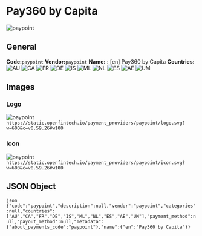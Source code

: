 # Pay360 by Capita 
![paypoint](https://static.openfintech.io/payment_providers/paypoint/logo.svg?w=600&c=v0.59.26#w100) 
## General 
**Code:**`paypoint` 
**Vendor:**`paypoint` 
**Name:** 
:	[en] Pay360 by Capita 
**Countries:** 
![AU](https://cdnjs.cloudflare.com/ajax/libs/flag-icon-css/3.3.0/flags/4x3/AU.svg#w24) 
![CA](https://cdnjs.cloudflare.com/ajax/libs/flag-icon-css/3.3.0/flags/4x3/CA.svg#w24) 
![FR](https://cdnjs.cloudflare.com/ajax/libs/flag-icon-css/3.3.0/flags/4x3/FR.svg#w24) 
![DE](https://cdnjs.cloudflare.com/ajax/libs/flag-icon-css/3.3.0/flags/4x3/DE.svg#w24) 
![IS](https://cdnjs.cloudflare.com/ajax/libs/flag-icon-css/3.3.0/flags/4x3/IS.svg#w24) 
![ML](https://cdnjs.cloudflare.com/ajax/libs/flag-icon-css/3.3.0/flags/4x3/ML.svg#w24) 
![NL](https://cdnjs.cloudflare.com/ajax/libs/flag-icon-css/3.3.0/flags/4x3/NL.svg#w24) 
![ES](https://cdnjs.cloudflare.com/ajax/libs/flag-icon-css/3.3.0/flags/4x3/ES.svg#w24) 
![AE](https://cdnjs.cloudflare.com/ajax/libs/flag-icon-css/3.3.0/flags/4x3/AE.svg#w24) 
![UM](https://cdnjs.cloudflare.com/ajax/libs/flag-icon-css/3.3.0/flags/4x3/UM.svg#w24) 
 
## Images 
### Logo 
![paypoint](https://static.openfintech.io/payment_providers/paypoint/logo.svg?w=600&c=v0.59.26#w100) 
``` https://static.openfintech.io/payment_providers/paypoint/logo.svg?w=600&c=v0.59.26#w100 ``` 
### Icon 
![paypoint](https://static.openfintech.io/payment_providers/paypoint/icon.svg?w=600&c=v0.59.26#w100) 
``` https://static.openfintech.io/payment_providers/paypoint/icon.svg?w=600&c=v0.59.26#w100 ``` 
## JSON Object 
```json {"code":"paypoint","description":null,"vendor":"paypoint","categories":null,"countries":["AU","CA","FR","DE","IS","ML","NL","ES","AE","UM"],"payment_method":null,"payout_method":null,"metadata":{"about_payments_code":"paypoint"},"name":{"en":"Pay360 by Capita"}} ``` 
